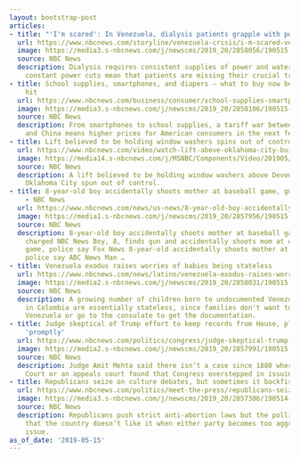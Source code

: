 ```yaml
---
layout: bootstrap-post
articles:
- title: "'I'm scared': In Venezuela, dialysis patients grapple with power cuts"
  url: https://www.nbcnews.com/storyline/venezuela-crisis/i-m-scared-venezuela-dialysis-patients-grapple-power-cuts-n1005881
  image: https://media3.s-nbcnews.com/j/newscms/2019_20/2858056/190515-lesbia-avila-de-molina-al-1921_8cce6e09aee7dfb0d2fe8ccdc70d3a58.nbcnews-fp-1200-630.jpg
  source: NBC News
  description: Dialysis requires consistent supplies of power and water, and in Venezuela,
    constant power cuts mean that patients are missing their crucial treatments.
- title: School supplies, smartphones, and diapers — what to buy now before new tariffs
    hit
  url: https://www.nbcnews.com/business/consumer/school-supplies-smartphones-diapers-what-buy-now-new-tariffs-hit-n1005896
  image: https://media3.s-nbcnews.com/j/newscms/2019_20/2858106/190515-apple-store-al-0936_657b22c7d6452efc2a3b6e31f7fc41e7.nbcnews-fp-1200-630.jpg
  source: NBC News
  description: From smartphones to school supplies, a tariff war between the U.S.
    and China means higher prices for American consumers in the next few weeks.
- title: Lift believed to be holding window washers spins out of control
  url: https://www.nbcnews.com/video/watch-lift-above-oklahoma-city-building-spins-out-of-control-59653189973
  image: https://media14.s-nbcnews.com/j/MSNBC/Components/Video/201905/f_mo_windowwashers_190515.nbcnews-fp-1200-630.jpg
  source: NBC News
  description: A lift believed to be holding window washers above Devon Tower in downtown
    Oklahoma City spun out of control.
- title: 8-year-old boy accidentally shoots mother at baseball game, gun owner charged
    - NBC News
  url: https://www.nbcnews.com/news/us-news/8-year-old-boy-accidentally-shoots-mother-baseball-game-gun-n1005876
  image: https://media1.s-nbcnews.com/j/newscms/2019_20/2857956/190515-charles-mcfarland-2x1-cs-827a_9d617def73ed2755a27c72a9b136d4a4.nbcnews-fp-1200-630.jpg
  source: NBC News
  description: 8-year-old boy accidentally shoots mother at baseball game, gun owner
    charged NBC News Boy, 8, finds gun and accidentally shoots mom at college baseball
    game, police say Fox News 8-year-old accidentally shoots mother at baseball game,
    police say ABC News Man …
- title: Venezuela exodus raises worries of babies being stateless
  url: https://www.nbcnews.com/news/latino/venezuela-exodus-raises-worries-babies-being-stateless-n1005866
  image: https://media2.s-nbcnews.com/j/newscms/2019_20/2858031/190515-venezuela-colombia-mc-1357_7a992abc397b2d8cd978d44f8ad9d185.nbcnews-fp-1200-630.JPG
  source: NBC News
  description: A growing number of children born to undocumented Venezuelan migrants
    in Colombia are essentially stateless, since families don't want to go back to
    Venezuela or go to the consulate to get the documentation.
- title: Judge skeptical of Trump effort to keep records from House, plans to rule
    'promptly'
  url: https://www.nbcnews.com/politics/congress/judge-skeptical-trump-effort-keep-records-house-plans-rule-promptly-n1005851
  image: https://media2.s-nbcnews.com/j/newscms/2019_20/2857991/190515-donald-trump-cs-837a_3b1531868a8e838714de682ccc24e25d.nbcnews-fp-1200-630.jpg
  source: NBC News
  description: Judge Amit Mehta said there isn’t a case since 1880 where the Supreme
    Court or an appeals court found that Congress overstepped in issuing a subpoena.
- title: Republicans seize on culture debates, but sometimes it backfires
  url: https://www.nbcnews.com/politics/meet-the-press/republicans-seize-culture-debates-sometimes-it-backfires-n1005856
  image: https://media3.s-nbcnews.com/j/newscms/2019_20/2857306/190514-abortion-protest-supreme-court-ew-514p_53e75e7af16cdd18016ddfc13ea74c0e.nbcnews-fp-1200-630.jpg
  source: NBC News
  description: Republicans push strict anti-abortion laws but the polling suggests
    that the country doesn’t like it when either party becomes too aggressive on the
    issue.
as_of_date: '2019-05-15'
---
```



